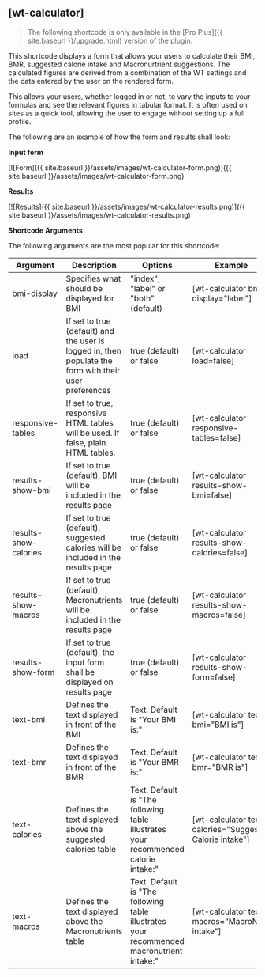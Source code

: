## [wt-calculator]

> The following shortcode is only available in the [Pro Plus]({{ site.baseurl }}/upgrade.html) version of the plugin.

This shortcode displays a form that allows your users to calculate their BMI, BMR, suggested calorie intake and Macronurtrient suggestions. The calculated figures are derived from a combination of the WT settings and the data entered by the user on the rendered form.

This allows your users, whether logged in or not, to vary the inputs to your formulas and see the relevant figures in tabular format. It is often used on sites as a quick tool, allowing the user to engage without setting up a full profile. 

The following are an example of how the form and results shall look:

**Input form**

[![Form]({{ site.baseurl }}/assets/images/wt-calculator-form.png)]({{ site.baseurl }}/assets/images/wt-calculator-form.png)

**Results**

[![Results]({{ site.baseurl }}/assets/images/wt-calculator-results.png)]({{ site.baseurl }}/assets/images/wt-calculator-results.png)

 **Shortcode Arguments**
 
The following arguments are the most popular for this shortcode:
 
| Argument | Description | Options | Example |
|--|--|--|--|
|bmi-display|Specifies what should be displayed for BMI|"index", "label" or "both" (default)| [wt-calculator bmi-display="label"]
|load|If set to true (default) and the user is logged in, then populate the form with their user preferences|true (default) or false|[wt-calculator load=false]
|responsive-tables|If set to true, responsive HTML tables will be used. If false, plain HTML tables.|true (default) or false|[wt-calculator responsive-tables=false]
|results-show-bmi|If set to true (default), BMI will be included in the results page|true (default) or false|[wt-calculator results-show-bmi=false]
|results-show-calories|If set to true (default), suggested calories will be included in the results page|true (default) or false|[wt-calculator results-show-calories=false]
|results-show-macros|If set to true (default), Macronutrients will be included in the results page|true (default) or false|[wt-calculator results-show-macros=false]
|results-show-form|If set to true (default), the input form shall be displayed on results page|true (default) or false|[wt-calculator results-show-form=false]
|text-bmi|Defines the text displayed in front of the BMI|Text. Default is "Your BMI is:"|[wt-calculator text-bmi="BMI is"]
|text-bmr|Defines the text displayed in front of the BMR|Text. Default is "Your BMR is:"|[wt-calculator text-bmr="BMR is"]
|text-calories|Defines the text displayed above the suggested calories table|Text. Default is "The following table illustrates your recommended calorie intake:"|[wt-calculator text-calories="Suggested Calorie intake"]
|text-macros|Defines the text displayed above the Macronutrients table|Text. Default is "The following table illustrates your recommended macronutrient intake:"|[wt-calculator text-macros="MacroN intake"]